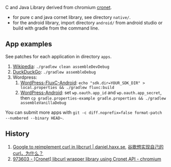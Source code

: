 C and Java Library derived from chromium [cronet](https://chromium.googlesource.com/chromium/src/+/master/components/cronet/).

* for pure c and java cornet library, see directory `native/`.
* for the android library, import directory `android/` from android studio or build with gradle from the command line.

## App examples

See patches for each application in directory `apps`.

1. [Wikipedia](https://github.com/wikimedia/apps-android-wikipedia): `./gradlew clean assembleDevDebug`
2. [DuckDuckGo](https://github.com/duckduckgo/Android): `./gradlew assembleDebug`
3. Wordpress:
   1. [WordPress-FluxC-Android](https://github.com/wordpress-mobile/WordPress-FluxC-Android): `echo "sdk.dir=YOUR_SDK_DIR" > local.properties && ./gradlew fluxc:build`
   2. [WordPress-Android](https://github.com/wordpress-mobile/WordPress-Android): set `wp.oauth.app_id` and `wp.oauth.app_secret`, then `cp gradle.properties-example gradle.properties && ./gradlew assembleVanillaDebug`

You can submit more apps with `git -c diff.noprefix=false format-patch --numbered --binary HEAD~`.

## History
1. [Google to reimplement curl in libcrurl | daniel.haxx.se](https://daniel.haxx.se/blog/2019/06/19/google-to-reimplement-curl-in-libcrurl/), [谷歌想实现自己的 curl，为什么？](https://www.oschina.net/news/107711/google-to-reimplement-curl-in-libcrurl)
2. [973603 - [Cronet] libcurl wrapper library using Cronet API - chromium](https://bugs.chromium.org/p/chromium/issues/detail?id=973603)
